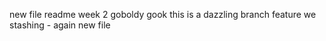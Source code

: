 new file
readme week 2
goboldy gook
this is a dazzling branch feature
we stashing - again
new file

